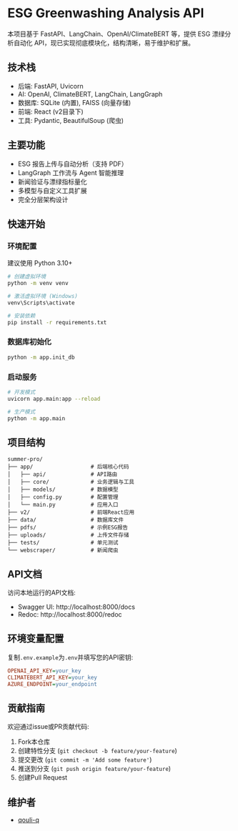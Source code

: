 # ESG Greenwashing Analysis API

本项目基于 FastAPI、LangChain、OpenAI/ClimateBERT 等，提供 ESG 漂绿分析自动化 API，现已实现彻底模块化，结构清晰，易于维护和扩展。

## 技术栈
- 后端: FastAPI, Uvicorn
- AI: OpenAI, ClimateBERT, LangChain, LangGraph
- 数据库: SQLite (内置), FAISS (向量存储)
- 前端: React (v2目录下)
- 工具: Pydantic, BeautifulSoup (爬虫)

## 主要功能
- ESG 报告上传与自动分析（支持 PDF）
- LangGraph 工作流与 Agent 智能推理  
- 新闻验证与漂绿指标量化
- 多模型与自定义工具扩展
- 完全分层架构设计

## 快速开始

### 环境配置
建议使用 Python 3.10+

```bash
# 创建虚拟环境
python -m venv venv

# 激活虚拟环境 (Windows)
venv\Scripts\activate

# 安装依赖
pip install -r requirements.txt
```

### 数据库初始化
```bash
python -m app.init_db
```

### 启动服务
```bash
# 开发模式
uvicorn app.main:app --reload

# 生产模式
python -m app.main
```

## 项目结构

```
summer-pro/
├── app/                  # 后端核心代码
│   ├── api/              # API路由
│   ├── core/             # 业务逻辑与工具
│   ├── models/           # 数据模型
│   ├── config.py         # 配置管理
│   └── main.py           # 应用入口
├── v2/                   # 前端React应用
├── data/                 # 数据库文件
├── pdfs/                 # 示例ESG报告
├── uploads/              # 上传文件存储
├── tests/                # 单元测试
└── webscraper/           # 新闻爬虫
```

## API文档
访问本地运行的API文档:
- Swagger UI: http://localhost:8000/docs  
- Redoc: http://localhost:8000/redoc

## 环境变量配置
复制`.env.example`为`.env`并填写您的API密钥:
```ini
OPENAI_API_KEY=your_key
CLIMATEBERT_API_KEY=your_key
AZURE_ENDPOINT=your_endpoint
```

## 贡献指南
欢迎通过issue或PR贡献代码:
1. Fork本仓库
2. 创建特性分支 (`git checkout -b feature/your-feature`)
3. 提交更改 (`git commit -m 'Add some feature'`)
4. 推送到分支 (`git push origin feature/your-feature`)
5. 创建Pull Request

## 维护者
- [qouli-q](https://github.com/qouli-q)
